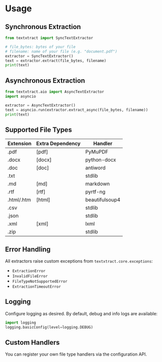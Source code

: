 # Usage

## Synchronous Extraction

```python
from textxtract import SyncTextExtractor

# file_bytes: bytes of your file
# filename: name of your file (e.g. "document.pdf")
extractor = SyncTextExtractor()
text = extractor.extract(file_bytes, filename)
print(text)
```

## Asynchronous Extraction

```python
from textxtract.aio import AsyncTextExtractor
import asyncio

extractor = AsyncTextExtractor()
text = asyncio.run(extractor.extract_async(file_bytes, filename))
print(text)
```

## Supported File Types

| Extension | Extra Dependency      | Handler         |
|-----------|----------------------|-----------------|
| .pdf      | [pdf]                | PyMuPDF         |
| .docx     | [docx]               | python-docx     |
| .doc      | [doc]                | antiword        |
| .txt      |                      | stdlib          |
| .md       | [md]                 | markdown        |
| .rtf      | [rtf]                | pyrtf-ng        |
| .html/.htm| [html]               | beautifulsoup4  |
| .csv      |                      | stdlib          |
| .json     |                      | stdlib          |
| .xml      | [xml]                | lxml            |
| .zip      |                      | stdlib          |

## Error Handling

All extractors raise custom exceptions from `textxtract.core.exceptions`:
- `ExtractionError`
- `InvalidFileError`
- `FileTypeNotSupportedError`
- `ExtractionTimeoutError`

## Logging

Configure logging as desired. By default, debug and info logs are available:

```python
import logging
logging.basicConfig(level=logging.DEBUG)
```

## Custom Handlers

You can register your own file type handlers via the configuration API.